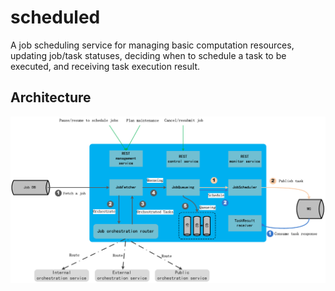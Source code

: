 # scheduled
A job scheduling service for managing basic computation resources, updating job/task statuses, deciding when to schedule a task to be executed, and receiving task execution result.

## Architecture

![architecture](./src/main/docs/architecture.png)